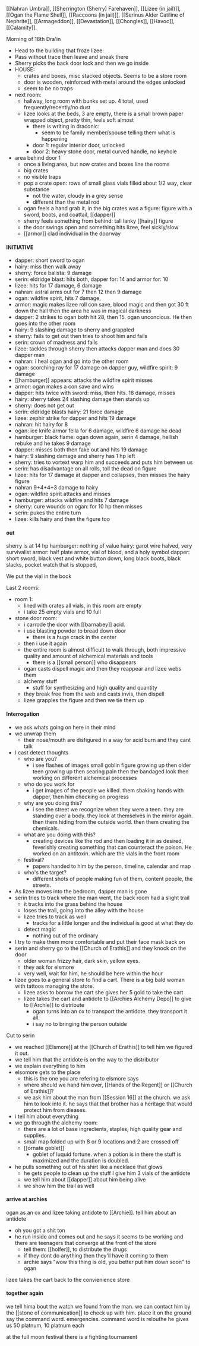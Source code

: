[[Nahran Umbra]], [[Sherrington (Sherry) Farehaven]], [[Lizee (in jail)]], [[Ogan the Flame Shell]], [[Raccoons (in jail)]], [[Serinus Alder Catiline of Nephrite]], [[Armageddon]], [[Devastation]], [[Chongles]], [[Havoc]], [[Calamity]].

Morning of 18th Dra'in
- Head to the building that froze lizee:
- Pass without trace then leave and sneak there 
- Sherry picks the back door lock and then we go inside
- HOUSE:
	- crates and boxes, misc stacked objects. Seems to be a store room
	- door is wooden, reinforced with metal around the edges unlocked
	- seem to be no traps
- next room:
	- hallway, long room with bunks set up. 4 total, used frequently/recently/no dust
	- lizee looks at the beds, 3 are empty, there is a small brown paper wrapped object, pretty thin, feels soft almost
		- there is writing in draconic:
			- seem to be family member/spouse telling them what is happening
		- door 1: regular interior door, unlocked
		- door 2: heavy stone door, metal curved handle, no keyhole
- area behind door 1
	- once a living area, but now crates and boxes line the rooms
	- big crates
	- no visible traps
	- pop a crate open: rows of small glass vials filled about 1/2 way, clear substance
		- not the water, cloudy in a grey sense
		- different than the metal rod
	- ogan feels a hand grab it, in the big crates was a figure: figure with a sword, boots, and coattail, [[dapper]]
	- sherry feels something from behind: tall lanky [[hairy]] figure
	- the door swings open and something hits lizee, feel sickly/slow
	- [[armor]] clad individual in the doorway


#### INITIATIVE
- dapper: short sword to ogan
- hairy: miss then walk away
- sherry: force balista: 9 damage
- serin: eldridge blast: hits both, dapper for: 14 and armor for: 10
- lizee: hits for 17 damage, 6 damage
- nahran: astral arms out for 7 then 12 then 9 damage
- ogan: wildfire spirit, hits 7 damage, 
- armor: magic makes lizee roll con save, blood magic and then got 30 ft down the hall then the area he was in magical darkness
- dapper: 2 strikes to ogan both hit 28, then 15. ogan unconcious. He then goes into the other room
- hairy: 9 slashing damage to sherry and grappled
- sherry: fails to get out then tries to shoot him and fails
- serin: crown of madness and fails
- lizee: tackles through sherry then attacks dapper man and does 30 dapper man
- nahran: i heal ogan and go into the other room
- ogan: scorching ray for 17 damage on dapper guy, wildfire spirit: 9 damage
- [[hamburger]] appears: attacks the wildfire spirit misses
- armor: ogan makes a con save and wins
- dapper: hits twice with sword: miss, then hits. 18 damage, misses
- hairy: sherry takes 24 slashing damage then stands up
- sherry: does not get out
- serin: eldridge blasts hairy: 21 force damage
- lizee: zephir strike for dapper and hits 19 damage
- nahran: hit hairy for 8
- ogan: ice knife armor fella for 6 damage, wildfire 6 damage he dead
- hamburger: black flame: ogan down again, serin 4 damage, hellish rebuke and he takes 9 damage
- dapper: misses both then fake out and hits 19 damage
- hairy: 9 slashing damage and sherry has 1 hp left
- sherry: tries to vortext warp him and succeeds and puts him between us
- serin: has disadvantage on all rolls, toll the dead on figure
- lizee: hits for 17 damage at dapper and collapses, then misses the hairy figure
- nahran 9+4+4+3 damage to hairy
- ogan: wildfire spirit attacks and misses
- hamburger: attacks wildfire and hits 7 damage 
- sherry: cure wounds on ogan: for 10 hp then misses
- serin: pukes the entire turn
- lizee: kills hairy and then the figure too


#### out
sherry is at 14 hp
hamburger: nothing of value
hairy: garot wire halved, very survivalist
armor: half plate armor, vial of blood, and a holy symbol
dapper: short sword, black vest and white button down, long black boots, black slacks, pocket watch that is stopped, 

We put the vial in the book

Last 2 rooms: 
- room 1:
	- lined with crates all vials, in this room are empty
	- i take 25 empty vials and 10 full
- stone door room:
	- i carrode the door with [[barnabey]] acid. 
	- i use blasting powder to bread down door
		- there is a huge crack in the center
	- then i use it again
	- the entire room is almost difficult to walk through, both impressive quality and amount of alchemical materials and tools
		- there is a [[small person]] who disappears
	- ogan casts dispell magic and then they reappear and lizee webs them
	- alchemy stuff
		- stuff for synthesizing and high quality and quantity
	- they break free from the web and casts invis, then dispell
	- lizee grapples the figure and then we tie them up

#### Interrogation
- we ask whats going on here in their mind
- we unwrap them
	- their nose/mouth are disfigured in a way for acid burn and they cant talk
- I cast detect thoughts
	- who are you?
		- i see flashes of images small goblin figure growing up then older teen growing up then searing pain then the bandaged look then working on different alchemical processes
	- who do you work for
		- i get images of the people we killed. them shaking hands with dapper, then him checking on progress
	- why are you doing this?
		- i see the street we recognize when they were a teen. they are standing over a body. they look at themselves in the mirror again. then them hiding from the outside world. then them creating the chemicals. 
	- what are you doing with this?
		- creating devices like the rod and then loading it in as desired, feverishly creating something that can counteract the poison. He worked on an antitoxin. which are the vials in the front room
	- festival?
		- papers handed to him by the person, timeline, calendar and map
	- who's the target?
		- different shots of people making fun of them, content people, the streets. 
- As lizee moves into the bedroom, dapper man is gone
- serin tries to track where the man went, the back room had a slight trail
	- it tracks into the grass behind the house
	- loses the trail, going into the alley with the house
	- lizee tries to track as well
		- tracks for a little longer and the individual is good at what they do 
	- detect magic
		- nothing out of the ordinary
- I try to make them more comfortable and put their face mask back on
- serin and sherry go to the [[Church of Erathis]] and they knock on the door
	- older woman frizzy hair, dark skin, yellow eyes. 
	- they ask for elsmore
	- very well, wait for him, he should be here within the hour
- lizee goes to a general store to find a cart. There is a big bald woman with tattoos managing the store. 
	- lizee asks to borrow the cart she gives her 5 gold to take the cart
	- lizee takes the cart and antidote to [[Archies Alchemy Depo]] to give to [[Archie]] to distribute
		- ogan turns into an ox to transport the antidote. they transport it all. 
		- i say no to bringing the person outside

Cut to serin
- we reached [[Elsmore]] at the [[Church of Erathis]] to tell him we figured it out.
- we tell him that the antidote is on the way to the distributor
- we explain everything to him
- elsomore gets to the place
	- this is the one you are refering to elsmore says
	- where should we hand him over, [[Hands of the Regent]] or [[Church of Erathis]]?
	- we ask him about the man from [[Session 16]] at the church. we ask him to look into it. he says that that brother has a heritage that would protect him from dieases.
- i tell him about everything
- we go through the alchemy room:
	- there are a lot of base ingredients, staples, high quality gear and supplies.
	- small map folded up with 8 or 9 locations and 2 are crossed off
	- [[ornate goblet]] 
		- goblet of luquid fortune. when a potion is in there the stuff is maximized and the duration is doubled. 
- he pulls something out of his shirt like a necklace that glows
	- he gets people to clean up the stuff I give him 3 vials of the antidote
	- we tell him about [[dapper]] about him being alive
	- we show him the trail as well


#### arrive at archies
ogan as an ox and lizee taking antidote to [[Archie]].
tell him about an antidote
- oh you got a shit ton
- he run inside and comes out and he says it seems to be working and there are teenagers that converge at the front of the store
	- tell them: [[holfer]], to distribute the drugs
	- if they dont do anything then they'll have it coming to them
	- archie says "wow this thing is old, you better put him down soon" to ogan

lizee takes the cart back to the convienience store

#### together again
we tell hima bout the watch we found from the man.
we can contact him by the [[stone of communication]] to check up with him. place it on the ground say the command word. emergencies. command word is relouthe
he gives us 50 platnum, 10 platnum each

at the full moon festival there is a fighting tournament

